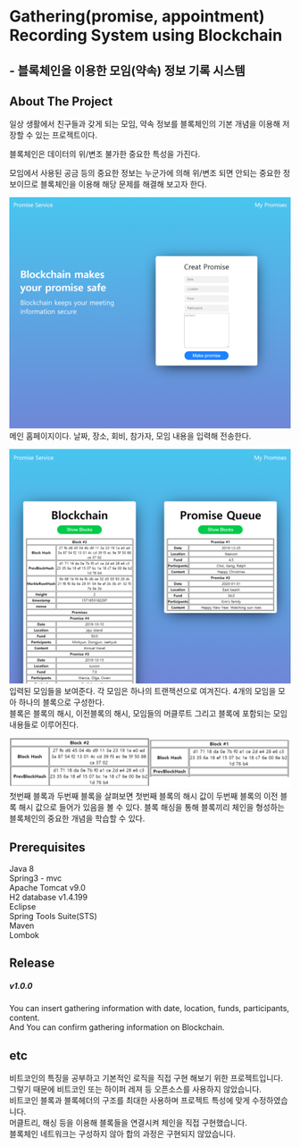 # Gathering(promise, appointment) Recording System using Blockchain
## - 블록체인을 이용한 모임(약속) 정보 기록 시스템

## About The Project
일상 생활에서 친구들과 갖게 되는 모임, 약속 정보를 블록체인의 기본 개념을 이용해 저장할 수 있는 프로젝트이다.   
   
블록체인은 데이터의 위/변조 불가한 중요한 특성을 가진다.    
   
모임에서 사용된 공금 등의 중요한 정보는 누군가에 의해 위/변조 되면 안되는 중요한 정보이므로 블록체인을 이용해 해당 문제를 해결해 보고자 한다.

![screensh](./readme/home.png)
메인 홈페이지이다. 날짜, 장소, 회비, 참가자, 모임 내용을 입력해 전송한다.   

![screensh](./readme/showBlockChain.png)
입력된 모임들을 보여준다. 각 모임은 하나의 트랜잭션으로 여겨진다. 4개의 모임을 모아 하나의 블록으로 구성한다.   
블록은 블록의 해시, 이전블록의 해시, 모임들의 머클루트 그리고 블록에 포함되는 모임 내용들로 이루어진다.

![screensh](./readme/linkedBlock.png)
첫번째 블록과 두번째 블록을 살펴보면 첫번째 블록의 해시 값이 두번째 블록의 이전 블록 해시 값으로 들어가 있음을 볼 수 있다. 블록 해싱을 통해 블록끼리 체인을 형성하는 블록체인의 중요한 개념을 학습할 수 있다.

## Prerequisites

Java 8   
Spring3 - mvc   
Apache Tomcat v9.0   
H2 database v1.4.199   
Eclipse   
Spring Tools Suite(STS)   
Maven   
Lombok   


## Release

##### v1.0.0
You can insert gathering information with date, location, funds, participants, content.   
And You can confirm gathering information on Blockchain.


## etc

비트코인의 특징을 공부하고 기본적인 로직을 직접 구현 해보기 위한 프로젝트입니다.   
그렇기 때문에 비트코인 또는 하이퍼 레져 등 오픈소스를 사용하지 않았습니다.   
비트코인 블록과 블록헤더의 구조를 최대한 사용하며 프로젝트 특성에 맞게 수정하였습니다.   
머클트리, 해싱 등을 이용해 블록들을 연결시켜 체인을 직접 구현했습니다.   
블록체인 네트워크는 구성하지 않아 합의 과정은 구현되지 않았습니다.   
